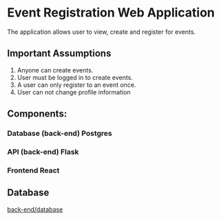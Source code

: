 # Event Registration Web Application

The application allows user to view, create and register for events.

## Important Assumptions

1. Anyone can create events.
2. User must be logged in to create events.
3. A user can only register to an event once.
4. User can not change profile information

## Components:

### Database (back-end) Postgres

### API (back-end) Flask

### Frontend React

## Database

[back-end/database](back-end/database)
